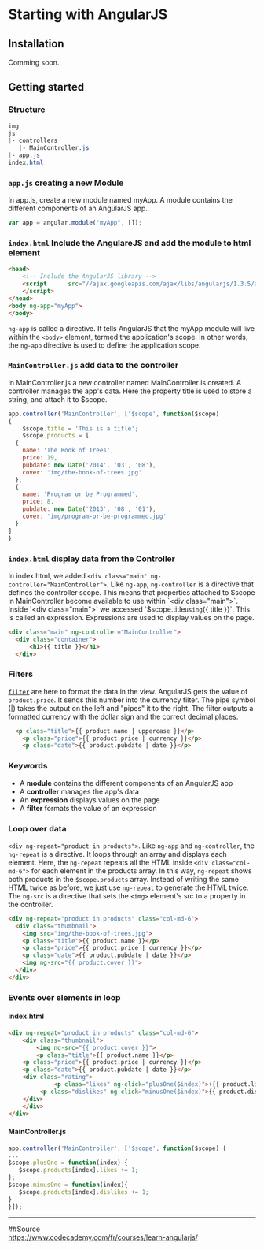# Starting with AngularJS

## Installation
Comming soon.

## Getting started

### Structure 
```css  
img  
js  
|- controllers  
   |- MainController.js  
|- app.js  
index.html
```

### `app.js` creating a new Module 
In app.js, create a new module named myApp. A module contains the different components of an AngularJS app.
```js 
var app = angular.module("myApp", []);
```

### `index.html` Include the AngulareJS and add the module to html element

```html
<head>
    <!-- Include the AngularJS library -->
    <script      src="//ajax.googleapis.com/ajax/libs/angularjs/1.3.5/angular.min.js">
    </script>
</head>
<body ng-app="myApp">
</body>
```
`ng-app` is called a directive. It tells AngularJS that the myApp module will live within the `<body>` element, 
termed the application's scope. In other words, the `ng-app` directive is used to define the application scope.

### `MainController.js` add data to the controller
In MainController.js a new controller named MainController is created. A controller manages the app's data.
Here the property title is used to store a string, and attach it to $scope.

```js 
app.controller('MainController', ['$scope', function($scope)
{
    $scope.title = 'This is a title';
    $scope.products = [ 
  { 
    name: 'The Book of Trees', 
    price: 19, 
    pubdate: new Date('2014', '03', '08'), 
    cover: 'img/the-book-of-trees.jpg' 
  }, 
  { 
    name: 'Program or be Programmed', 
    price: 8, 
    pubdate: new Date('2013', '08', '01'), 
    cover: 'img/program-or-be-programmed.jpg' 
  } 
]
}
```

### `index.html` display data from the Controller 
In index.html, we added `<div class="main" ng-controller="MainController">`. Like `ng-app`, `ng-controller` is a directive that 
defines the controller scope. This means that properties attached to $scope in MainController become available to use within 
`<div class="main">`.
Inside `<div class="main">` we accessed `$scope.title` using `{{ title }}`. 
This is called an expression. Expressions are used to display values on the page.

```html
<div class="main" ng-controller="MainController">
  <div class="container">
      <h1>{{ title }}</h1>
  </div>
```

### Filters
[`filter`](https://docs.angularjs.org/api/ng/filter/filter) are here to format the data in the view.
AngularJS gets the value of `product.price`.
It sends this number into the currency filter. The pipe symbol (|) takes the output on the left and "pipes" it to the right.
The filter outputs a formatted currency with the dollar sign and the correct decimal places. 
```html
  <p class="title">{{ product.name | uppercase }}</p> 
	<p class="price">{{ product.price | currency }}</p> 
	<p class="date">{{ product.pubdate | date }}</p> 
```

### Keywords
* A **module** contains the different components of an AngularJS app
* A **controller** manages the app's data
* An **expression** displays values on the page
* A **filter** formats the value of an expression

### Loop over data
`<div ng-repeat="product in products">`. Like `ng-app` and `ng-controller`, the `ng-repeat` is a directive. It loops through an array and displays each element. Here, the `ng-repeat` repeats all the HTML inside `<div class="col-md-6">` for each element in the products array.
In this way, `ng-repeat` shows both products in the `$scope.products` array. Instead of writing the same HTML twice as before, we just use `ng-repeat` to generate the HTML twice. 
The `ng-src` is a directive that sets the `<img>` element's src to a property in the controller.
	
```html
<div ng-repeat="product in products" class="col-md-6"> 
  <div class="thumbnail"> 
    <img src="img/the-book-of-trees.jpg"> 
    <p class="title">{{ product.name }}</p> 
    <p class="price">{{ product.price | currency }}</p> 
    <p class="date">{{ product.pubdate | date }}</p> 
    <img ng-src="{{ product.cover }}">
  </div> 
</div>
```

### Events over elements in loop 

#### index.html
```html
<div ng-repeat="product in products" class="col-md-6">
    <div class="thumbnail">
    	<img ng-src="{{ product.cover }}">
    	<p class="title">{{ product.name }}</p> 
	<p class="price">{{ product.price | currency }}</p> 
	<p class="date">{{ product.pubdate | date }}</p> 
	<div class="rating">
    	     <p class="likes" ng-click="plusOne($index)">+{{ product.likes }}</p> 
	     <p class="dislikes" ng-click="minusOne($index)">{{ product.dislikes }}</p>
	</div>
    </div> 
</div>
```
#### MainController.js
```js
app.controller('MainController', ['$scope', function($scope) { 
...
$scope.plusOne = function(index) { 
   $scope.products[index].likes += 1; 
};
$scope.minusOne = function(index){
   $scope.products[index].dislikes += 1;
}
}]);
```


----
##Source  
https://www.codecademy.com/fr/courses/learn-angularjs/
